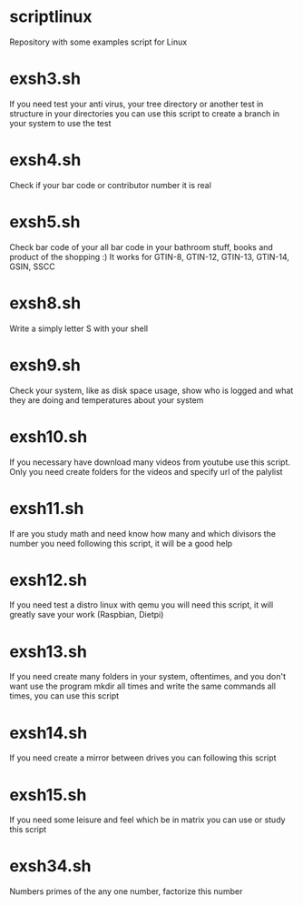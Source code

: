 # scriptlinux
Repository with some examples script for Linux

# exsh3.sh
If you need test your anti virus, your tree directory or another test in structure in your directories you can use this script to create a branch in your system to use the test

# exsh4.sh
Check if your bar code or contributor number it is real

# exsh5.sh
Check bar code of your all bar code in your bathroom stuff, books and product of the shopping :) It works for GTIN-8, GTIN-12, GTIN-13, GTIN-14, GSIN, SSCC

# exsh8.sh
Write a simply letter S with your shell

# exsh9.sh
Check your system, like as disk space usage, show who is logged and what they are doing and temperatures about your system

# exsh10.sh
If you necessary have download many videos from youtube use this script. Only you need create folders for the videos and specify url of the palylist

# exsh11.sh
If are you study math and need know how many and which divisors the number you need following this script, it will be a good help

# exsh12.sh
If you need test a distro linux with qemu you will need this script, it will greatly save your work (Raspbian, Dietpi)

# exsh13.sh
If you need create many folders in your system, oftentimes, and you don't want use the program mkdir all times and write the same commands all times, you can use this script

# exsh14.sh
If you need create a mirror between drives you can following this script

# exsh15.sh
If you need some leisure and feel which be in matrix you can use or study this script

# exsh34.sh
Numbers primes of the any one number, factorize this number